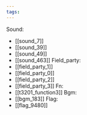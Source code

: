 ```yaml
---
tags:
---
```

Sound:
- [[sound_7]]
- [[sound_39]]
- [[sound_49]]
- [[sound_463]]
Field_party:
- [[field_party_1]]
- [[field_party_0]]
- [[field_party_2]]
- [[field_party_3]]
Fn:
- [[t3201_function3]]
Bgm:
- [[bgm_183]]
Flag:
- [[flag_9480]]
